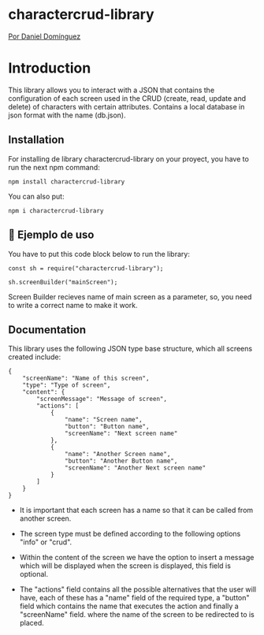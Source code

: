 # charactercrud-library

[Por Daniel Domínguez](https://www.linkedin.com/in/daniel-domínguez-pimentel-818306198/)

# Introduction

This library allows you to interact with a JSON that contains the configuration 
of each screen used in the CRUD (create, read, update and delete) of characters 
with certain attributes. Contains a local database in json format with the name 
(db.json).

## Installation
For installing de library charactercrud-library on your proyect, you have to 
run the next npm command:
```
npm install charactercrud-library

```
You can also put:
```
npm i charactercrud-library

```
## 📒 Ejemplo de uso
You have to put this code block below to run the library:

```
const sh = require("charactercrud-library");

sh.screenBuilder("mainScreen");

```
Screen Builder recieves name of main screen as a parameter, so, you need to 
write a correct name to make it work.

## Documentation
This library uses the following JSON type base structure, which all screens 
created include:

```
{
    "screenName": "Name of this screen",
    "type": "Type of screen",
    "content": {
        "screenMessage": "Message of screen",
        "actions": [
            {
                "name": "Screen name",
                "button": "Button name",
                "screenName": "Next screen name"
            },
            {
                "name": "Another Screen name",
                "button": "Another Button name",
                "screenName": "Another Next screen name"
            }
        ]
    }
}

```
- It is important that each screen has a name so that it can be called from another screen.

- The screen type must be defined according to the following options "info" or "crud".

- Within the content of the screen we have the option to insert a message which will be displayed when the screen is displayed, this field is optional.

- The "actions" field contains all the possible alternatives that the user will have, each of these has a "name" field of the required type, a "button" field which contains the name that executes the action and finally a "screenName" field. where the name of the screen to be redirected to is placed.
